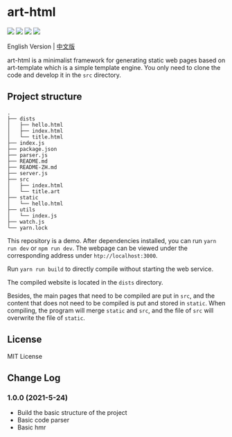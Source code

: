 # art-html

![](https://img.shields.io/github/issues/bigshans/art-html) ![](https://img.shields.io/github/forks/bigshans/art-html) ![](https://img.shields.io/github/stars/bigshans/art-html) ![](https://img.shields.io/github/license/bigshans/art-html)

English Version | [中文版](./README-ZH.md)

art-html is a minimalist framework for generating static web pages based on art-template which is a simple template engine. You only need to clone the code and develop it in the `src` directory.

## Project structure

```
.
├── dists
│   ├── hello.html
│   ├── index.html
│   └── title.html
├── index.js
├── package.json
├── parser.js
├── README.md
├── README-ZH.md
├── server.js
├── src
│   ├── index.html
│   └── title.art
├── static
│   └── hello.html
├── utils
│   └── index.js
├── watch.js
└── yarn.lock
```

This repository is a demo. After dependencies installed, you can run `yarn run dev` or `npm run dev`. The webpage can be viewed under the corresponding address under `htp://localhost:3000`.

Run `yarn run build` to directly compile without starting the web service.

The compiled website is located in the `dists` directory.

Besides, the main pages that need to be compiled are put in `src`, and the content that does not need to be compiled is put and stored in `static`. When compiling, the program will merge `static` and `src`, and the file of `src` will overwrite the file of `static`.

## License

MIT License

## Change Log

### 1.0.0 (2021-5-24)

* Build the basic structure of the project 
* Basic code parser
* Basic hmr
